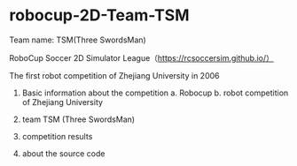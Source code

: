 # robocup-2D-Team-TSM

Team name: TSM(Three SwordsMan)

RoboCup Soccer 2D Simulator League（https://rcsoccersim.github.io/）

The first robot competition of Zhejiang University in 2006

1. Basic information about the competition
a. Robocup
b. robot competition of Zhejiang University

2. team TSM (Three SwordsMan)

3. competition results

4. about the source code
